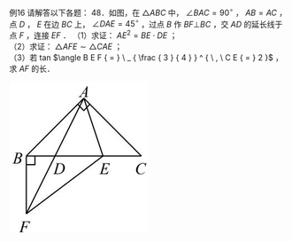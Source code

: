 例16 请解答以下各题： 48．如图，在 $\triangle A B C$ 中， $\angle B A C = 9 0 ^ { \circ }$ ， $A B { = } A C$ ，点 $D$ ， $E$ 在边 $B C$ 上， $\angle D A E { = } 4 5 ^ { \circ }$ ，过点 $B$ 作 $B F \bot B C$ ，交 $A D$ 的延长线于点 $F$ ，连接 $E F$ ．
（1）求证： $A E ^ { 2 } { = } B E \cdot D E$ ；  
（2）求证： $\triangle A F E { \sim } \triangle C A E$ ；  
（3）若 tan $\angle B E F { = } \ _ { \frac { 3 } { 4 } } ^ { \ , \ C E { = } 2 }$ ，求 $A F$ 的长．

![](<../../qs_image_DB/专题1-2_一文吃透相似三角形12个模型·共14类题型（解析版）/3878609eb029e7359341d38f483756bb0512cf97fe1016732661a7686eaa5577.jpg>)
